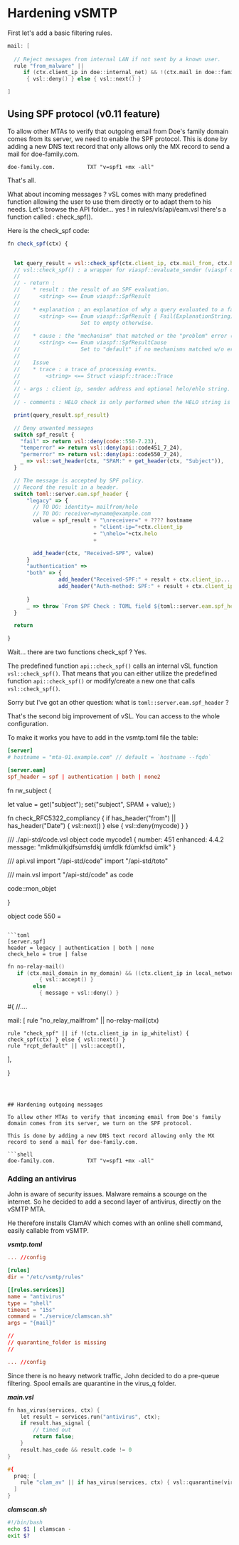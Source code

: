 # Hardening vSMTP

First let's add a basic filtering rules.

```c
mail: [
  
  // Reject messages from internal LAN if not sent by a known user.
  rule "from_malware" || 
     if (ctx.client_ip in doe::internal_net) && !(ctx.mail in doe::family_addr) 
      { vsl::deny() } else { vsl::next() }

]
```

## Using SPF protocol (v0.11 feature)

To allow other MTAs to verify that outgoing email from Doe's family domain comes from its server, we need to enable the SPF protocol.
This is done by adding a new DNS text record that only allows only the MX record to send a mail for doe-family.com.

```shell
doe-family.com.          TXT "v=spf1 +mx -all"
```

That's all.

What about incoming messages ? vSL comes with many predefined function allowing the user to use them directly or to adapt them to his needs.
Let's browse the API folder... yes ! in rules/vls/api/eam.vsl there's a function called : check_spf().

Here is the check_spf code:

```javascript
fn check_spf(ctx) {

   
  let query_result = vsl::check_spf(ctx.client_ip, ctx.mail_from, ctx.helo);
  // vsl::check_spf() : a wrapper for viaspf::evaluate_sender (viaspf crate)
  //
  // - return : 
  //    * result : the result of an SPF evaluation.
  //      <string> <== Enum viaspf::SpfResult
  //
  //    * explanation : an explanation of why a query evaluated to a fail result (RFC 7208-6.2). 
  //      <string> <== Enum viaspf::SpfResult { Fail(ExplanationString) }
  //                   Set to empty otherwise.
  //        
  //    * cause : the "mechanism" that matched or the "problem" error (RFC 7208-9.1).
  //      <string> <== Enum viaspf::SpfResultCause
  //                   Set to "default" if no mechanisms matched w/o error         
  //     
  //    Issue    
  //    * trace : a trace of processing events. 
  //        <string> <== Struct viaspf::trace::Trace
  //
  // - args : client ip, sender address and optional helo/ehlo string. 
  //
  // - comments : HELO check is only performed when the HELO string is a valid domain name.

  print(query_result.spf_result)

  // Deny unwanted messages
  switch spf_result {    
    "fail" => return vsl::deny(code::550-7.23),
    "temperror" => return vsl::deny(api::code451_7_24),
    "permerror" => return vsl::deny(api::code550_7_24),  
    _ => vsl::set_header(ctx, "SPAM:" + get_header(ctx, "Subject")), 
  }

  // The message is accepted by SPF policy. 
  // Record the result in a header. 
  switch toml::server.eam.spf_header {
      "legacy" => { 
        // TO DO: identity= mailfrom/helo
        // TO DO: receiver=myname@example.com 
        value = spf_result + "\nreceiver=" + ???? hostname
                           + "client-ip="+ctx.client_ip
                           + "\nhelo="+ctx.helo
                           + 

        add_header(ctx, "Received-SPF", value)
      }
      "authentication" => 
      "both" => { 
                add_header("Received-SPF:" + result + ctx.client_ip..... + "blahbalh");
                add_header("Auth-method: SPF:" + result + ctx.client_ip..... + "blahbalh")
      
      }
      _ => throw `From SPF Check : TOML field ${toml::server.eam.spf_header} unknown`,
  }

  return 

}
```

Wait... there are two functions check_spf ? Yes.

The predefined function `api::check_spf()` calls an internal vSL function `vsl::check_spf()`.
That means that you can either utilize the predefined function `api::check_spf()` or modify/create a new one that calls `vsl::check_spf()`.

Sorry but I've got an other question: what is `toml::server.eam.spf_header` ?

That's the second big improvement of vSL. You can access to the whole configuration.

To make it works you have to add in the vsmtp.toml file the table:

```toml
[server]
# hostname = "mta-01.example.com" // default = `hostname --fqdn`

[server.eam]
spf_header = spf | authentication | both | none2
```



fn rw_subject (

  let value = get("subject");
  set("subject", SPAM + value);
)

fn check_RFC5322_compliancy {
  if has_header("from") || has_header("Date") { vsl::next() } else { vsl::deny(mycode) }
}


/// ./api-std/code.vsl
object code mycode1 {
  number: 451
  enhanced: 4.4.2
  message: "mlkfmùlkjdfsùmsfdkj ùmfdlk  fdùmkfsd ùmlk"
}

/// api.vsl
import "/api-std/code"
import "/api-std/toto"



/// main.vsl
import "/api-std/code" as code

code::mon_objet


}

object code 550 = 
```

```toml
[server.spf]
header = legacy | authentication | both | none
check_helo = true | false
```

```c
fn no-relay-mail()
   if (ctx.mail_domain in my_domain) && ((ctx.client_ip in local_network) || (ctx.client.auth))
          { vsl::accept() }
        else
          { message + vsl::deny() }
```

#{ 
  //....
  
  mail: [
    rule "no_relay_mailfrom" || no-relay-mail(ctx)
     
    rule "check_spf" || if !(ctx.client_ip in ip_whitelist) { check_spf(ctx) } else { vsl::next() }
    rule "rcpt_default" || vsl::accept(),
  ],

}
```



## Hardening outgoing messages

To allow other MTAs to verify that incoming email from Doe's family domain comes from its server, we turn on the SPF protocol.

This is done by adding a new DNS text record allowing only the MX record to send a mail for doe-family.com.

```shell
doe-family.com.          TXT "v=spf1 +mx -all"
```

### Adding an antivirus

John is aware of security issues. Malware remains a scourge on the internet.
So he decided to add a second layer of antivirus, directly on the vSMTP MTA.

He therefore installs ClamAV which comes with an online shell command, easily callable from vSMTP.

___vsmtp.toml___

```toml
... //config 

[rules]
dir = "/etc/vsmtp/rules"

[[rules.services]]
name = "antivirus"
type = "shell"
timeout = "15s"
command = "./service/clamscan.sh"
args = "{mail}"

//
// quarantine_folder is missing
//

... //config 
```

Since there is no heavy network traffic, John decided to do a pre-queue filtering.
Spool emails are quarantine in the virus_q folder.

___main.vsl___

```c
fn has_virus(services, ctx) {
    let result = services.run("antivirus", ctx);
    if result.has_signal {
        // timed out
        return false;
    }
    result.has_code && result.code != 0
}

#{
  preq: [
    rule "clam_av" || if has_virus(services, ctx) { vsl::quarantine(virus_q) } else { vsl::accept() } 
  ]
}
```

___clamscan.sh___

```bash
#!/bin/bash
echo $1 | clamscan -
exit $?
```
